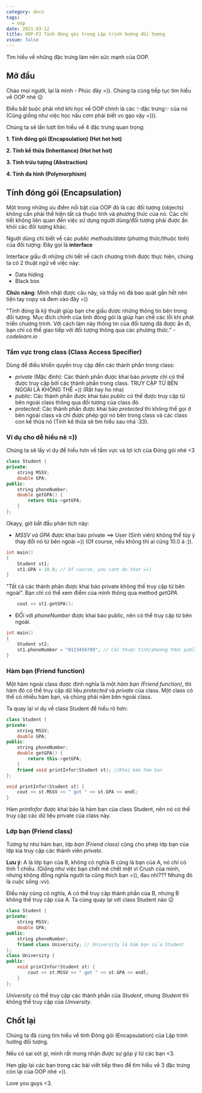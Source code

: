 ```yaml
---
category: docs
tags:
  - oop
date: 2021-03-12
title: OOP-P2 Tính đóng gói trong Lập trình hướng đối tượng
vssue: false
---
```


Tìm hiểu về những đặc trưng làm nên sức mạnh của OOP.

<!-- more -->
## Mở đầu
Chào mọi người, lại là mình - Phúc đây =)). Chúng ta cùng tiếp tục tìm hiểu về OOP nhé :wink:

Điều bắt buộc phải nhớ khi học về OOP chính là các ✨đặc trưng✨ của nó (Cũng giống như việc học nấu cơm
  phải biết vo gạo vậy =))).

  Chúng ta sẽ lần lượt tìm hiểu về 4 đặc trưng quan trọng:

**1. Tính đóng gói (Encapsulation) (Hot hot hot)**

**2. Tính kế thừa (Inheritance) (Hot hot hot)**

**3. Tính trừu tượng (Abstraction)**

**4. Tính đa hình (Polymorphism)**

## Tính đóng gói (Encapsulation)
Một trong những ưu điểm nổi bật của OOP đó là các đối tượng (objects) không cần phải
thể hiện tất cả thuộc tính và phương thức của nó. Các chi tiết không liên quan đến việc sử dụng người dùng/đối tượng phải
được ẩn khỏi các đối tượng khác.

Người dùng chỉ biết về các *public methods/data* (phương thức/thuộc tính) của đối tượng: Đây gọi là **interface**

Interface giấu đi những chi tiết về cách chương trình được thực hiện, chúng ta có 2 thuật ngữ về việc này:
- Data hiding
- Black box

**Chức năng**: Mình nhặt được câu này, và thấy nó đã bao quát gần hết nên tiện tay copy và đem vào đây =))

"Tính đóng là kỹ thuật giúp bạn che giấu được những thông tin bên trong đối tượng. Mục đích chính của tính đóng gói là giúp hạn chế các lỗi khi phát triển chương trình. Với cách làm này thông tin của đối tượng đã được ẩn đi, bạn chỉ có thể giao tiếp với đối tượng thông qua các phương thức." - *codelearn.io*
### Tầm vực trong class (Class Access Specifier)
Dùng để điều khiển quyền truy cập đến các thành phần trong class:
- *private* (Mặc định): Các thành phần được khai báo *private* chỉ có thể được truy cập bởi
các thành phần trong class. TRUY CẬP TỪ BÊN NGOÀI LÀ KHÔNG THỂ =)) (Rất hay ho nha)
- *public*: Các thành phần được khai báo *public* có thể được truy cập từ bên ngoài class
thông qua đối tượng của class đó.
- *protected*: Các thành phần được khai báo *protected* thì không thể gọi ở bên ngoài class và
chỉ được phép gọi nó bên trong class và các class con kế thừa nó (Tính kế thừa sẽ tìm hiểu sau nhá :33).

### Ví dụ cho dễ hiểu nè =))
Chúng ta sẽ lấy ví dụ để hiểu hơn về tầm vực và lợi ích của Đóng gói nhé <3

```cpp
class Student {
private:
    string MSSV;
    double GPA;
public:
    string phoneNumber;
    double getGPA() {
        return this->getGPA;
    }
};
```
Okayy, giờ bắt đầu phân tích này:
- *MSSV và GPA* được khai báo private ==> User (Sinh viên) không thể tùy ý thay đổi
nó từ bên ngoài =)) (Of course, nếu không thì ai cũng 10.0 à :)).
```cpp
int main()
{  
    Student st1;
    st1.GPA = 10.0; // Of course, you cant do that =))
}
```
"Tất cả các thành phân được khai báo private không thể truy cập từ bên ngoài".
Bạn chỉ có thể xem điểm của mình thông qua method *getGPA*.
```cpp
    cout << st1.getGPA();
```

- ĐỐi với *phoneNumber* được khai báo public, nên có thể truy cập từ bên ngoài.
```cpp
int main()
{  
    Student st2;
    st1.phoneNumber = "0123456789"; // Các thuộc tính/phương thức public có thể gọi bất cứ đâu
}
```

### Hàm bạn (Friend function)
Một hàm ngoài class được định nghĩa là một *hàm bạn (Friend function)*, thì hàm đó có thể truy cập dữ liệu *protected* và *private* của class. Một class có thể có nhiều hàm bạn, và chúng phải nằm bên ngoài class.

Ta quay lại ví dụ về class Student để hiểu rõ hơn:
```cpp
class Student {
private:
    string MSSV;
    double GPA;
public:
    string phoneNumber;
    double getGPA() {
        return this->getGPA;
    }
    friend void printInfor(Student st); //Khai báo hàm bạn
};

void printInfor(Student st) {
    cout << st.MSSV << " got " << st.GPA << endl;
}
```
Hàm *printInfor* được khai báo là hàm bạn của class Student, nên nó có thể truy cập
các dữ liệu private của class này.

### Lớp bạn (Friend class)
Tương tự như hàm bạn, *lớp bạn (Friend class)* cũng cho phép lớp bạn của lớp kia truy cập các thành viên *private*.

**Lưu ý**: A là lớp bạn của B, không có nghĩa B cũng là bạn của A, nó chỉ có tính 1 chiều.
(Giống như việc bạn chết mê chết mệt vì Crush của mình, nhưng không đồng nghĩa người ta cũng thích bạn =)), đau nhỉ???
Nhưng đó là cuộc sống :vv).

Điều này cũng có nghĩa, A có thể truy cập thành phần của B, nhưng B không thể truy cập của A. Ta cùng quay lại với class Student nào :wink:
```cpp
class Student {
private:
    string MSSV;
    double GPA;
public:
    string phoneNumber;
    friend class University; // University là hàm bạn của Student
};
class University {
public:
    void printInfor(Student st) {
        cout << st.MSSV << " got " << st.GPA << endl;
    }
};
```
*University* có thể truy cập các thành phần của *Student*, nhưng *Student* thì không thể truy cập của *University*.

## Chốt lại
Chúng ta đã cùng tìm hiểu về tính Đóng gói (Encapsulation) của Lập trình hướng đối tượng.

Nếu có sai sót gì, mình rất mong nhận được sự góp ý từ các bạn <3.

Hẹn gặp lại các bạn trong các bài viết tiếp theo để tìm hiểu về 3 đặc trưng còn lại của OOP nhé =)).

Love you guys <3.

